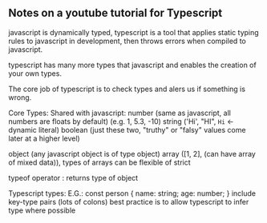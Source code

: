 ## Notes on a youtube tutorial for Typescript

javascript is dynamically typed, 
typescript is a tool that applies static typing rules to javascript in development,
  then throws errors when compiled to javascript.

typescript has many more types that javascript and enables the creation of your own types. 

The core job of typescript is to check types and alers us if something is wrong.

Core Types:
  Shared with javascript:
  number (same as javascript, all numbers are floats by default) (e.g. 1, 5.3, -10)
  string ('Hi', "HI", `Hi` <- dynamic literal)
  boolean (just these two, "truthy" or "falsy" values come later at a higher level)
  
  object (any javascript object is of type object) 
  array ([1, 2],  (can have array of mixed data)), types of arrays can be flexible of strict

typeof operator : returns type of object

Typescript types:
  E.G.:
    const person {
      name: string;
      age: number;
    }
  include key-type pairs (lots of colons)
  best practice is to allow typescript to infer type where possible



